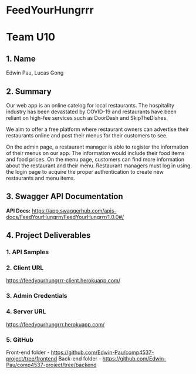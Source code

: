 
# FeedYourHungrrr
# Team U10
## 1. Name
Edwin Pau, Lucas Gong

## 2. Summary  
Our web app is an online catelog for local restaurants. The hospitality industry has been devastated by COVID-19 and restaurants have been reliant on high-fee services such as DoorDash and SkipTheDishes.  

We aim to offer a free platform where restaurant owners can advertise their restaurants online and post their menus for their customers to see.  

On the admin page, a restaurant manager is able to register the information of their menus on our app. The information would include their food items and food prices. On the menu page, customers can find more information about the restaurant and their menu. Restaurant managers must log in using the login page to acquire the proper authentication to create new restaurants and menu items.

## 3. Swagger API Documentation  
**API Docs:** https://app.swaggerhub.com/apis-docs/FeedYourHungrrr/FeedYourHungrrr/1.0.0#/

## 4. Project Deliverables

### 1. API Samples

### 2. Client URL  
https://feedyourhungrrr-client.herokuapp.com/

### 3. Admin Credentials

### 4. Server URL  
https://feedyourhungrrr.herokuapp.com/

### 5. GitHub
Front-end folder - https://github.com/Edwin-Pau/comp4537-project/tree/frontend
Back-end folder - https://github.com/Edwin-Pau/comp4537-project/tree/backend
